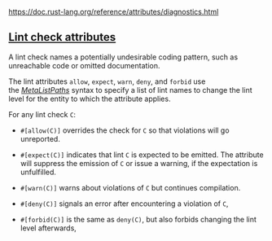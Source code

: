 https://doc.rust-lang.org/reference/attributes/diagnostics.html

[Lint check attributes](https://doc.rust-lang.org/reference/attributes/diagnostics.html#lint-check-attributes)
--------------------------------------------------------------------------------------------------------------

A lint check names a potentially undesirable coding pattern, such as unreachable code or omitted documentation.



The lint attributes `allow`, `expect`, `warn`, `deny`, and `forbid` use the [*MetaListPaths*](https://doc.rust-lang.org/reference/attributes.html#meta-item-attribute-syntax) syntax to specify a list of lint names to change the lint level for the entity to which the attribute applies.

For any lint check `C`:


-   `#[allow(C)]` overrides the check for `C` so that violations will go unreported.


-   `#[expect(C)]` indicates that lint `C` is expected to be emitted. The attribute will suppress the emission of `C` or issue a warning, if the expectation is unfulfilled.


-   `#[warn(C)]` warns about violations of `C` but continues compilation.


-   `#[deny(C)]` signals an error after encountering a violation of `C`,

-   `#[forbid(C)]` is the same as `deny(C)`, but also forbids changing the lint level afterwards,